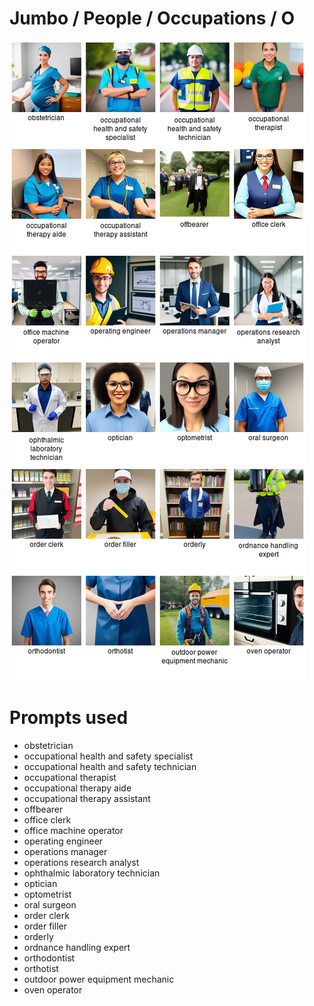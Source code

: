 # Jumbo / People / Occupations / O

![Jumbo / People / Occupations / O Stable Diffusion prompt examples](montage.png 'Jumbo / People / Occupations / O Stable Diffusion prompt examples')

# Prompts used
- obstetrician
- occupational health and safety specialist
- occupational health and safety technician
- occupational therapist
- occupational therapy aide
- occupational therapy assistant
- offbearer
- office clerk
- office machine operator
- operating engineer
- operations manager
- operations research analyst
- ophthalmic laboratory technician
- optician
- optometrist
- oral surgeon
- order clerk
- order filler
- orderly
- ordnance handling expert
- orthodontist
- orthotist
- outdoor power equipment mechanic
- oven operator


